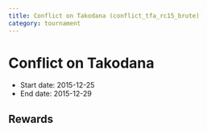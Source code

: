 ```yaml
---
title: Conflict on Takodana (conflict_tfa_rc15_brute)
category: tournament
---
```

# Conflict on Takodana

  * Start date: 2015-12-25
  * End date: 2015-12-29

## Rewards

